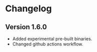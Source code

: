 # Changelog

## Version 1.6.0

- Added experimental pre-built binaries.
- Changed github actions workflow.
